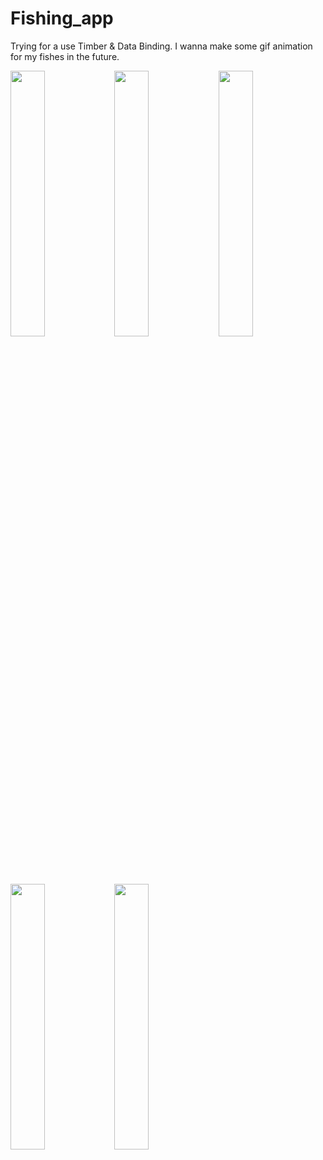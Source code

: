 # Fishing_app

Trying for a use Timber & Data Binding. I wanna make some gif animation for my fishes in the future. 

<img src="https://github.com/RomanTsisyk/Fishing_app/blob/master/screenshots/Screenshot_1562500238.png" width="33%" style="max-width:100%;"><img src="https://github.com/RomanTsisyk/Fishing_app/blob/master/screenshots/Screenshot_1562500238.png" width="33%" style="max-width:100%;"><img src="https://github.com/RomanTsisyk/Fishing_app/blob/master/screenshots/Screenshot_1562500260.png" width="33%" style="max-width:100%;">

<img src="https://github.com/RomanTsisyk/Fishing_app/blob/master/screenshots/Screenshot_1562500223.png" width="33%" style="max-width:100%;"><img src="https://github.com/RomanTsisyk/Fishing_app/blob/master/screenshots/Screenshot_1562500202.png" width="33%" style="max-width:100%;">
